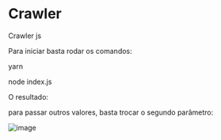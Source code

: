 # Crawler
Crawler js

Para iniciar basta rodar os comandos:

 <p>yarn</p>
 
  <p>node index.js </p>
  
  O resultado:
  
  


<p>para passar outros valores, basta trocar o segundo parâmetro: </p>

![image](https://user-images.githubusercontent.com/62247144/105182153-7a539d00-5b0b-11eb-9277-58b093fe8cc7.png)

